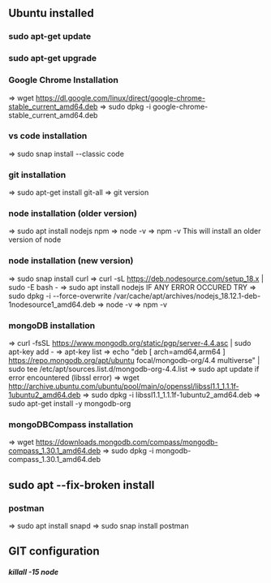 ## Ubuntu installed

### sudo apt-get update
### sudo apt-get upgrade

### Google Chrome Installation
=> wget https://dl.google.com/linux/direct/google-chrome-stable_current_amd64.deb
=> sudo dpkg -i google-chrome-stable_current_amd64.deb

### vs code installation 
=> sudo snap install --classic code

### git installation
=> sudo apt-get install git-all
=> git version

### node installation (older version)
=> sudo apt install nodejs npm
=> node -v
=> npm -v
This will install an older version of node

### node installation (new version)
=> sudo snap install curl 
=> curl -sL https://deb.nodesource.com/setup_18.x | sudo -E bash -
=> sudo apt install nodejs
IF ANY ERROR OCCURED TRY 
=> sudo dpkg -i --force-overwrite /var/cache/apt/archives/nodejs_18.12.1-deb-1nodesource1_amd64.deb
=> node -v
=> npm -v

### mongoDB installation
=> curl -fsSL https://www.mongodb.org/static/pgp/server-4.4.asc | sudo apt-key add -
=> apt-key list
=> echo "deb [ arch=amd64,arm64 ] https://repo.mongodb.org/apt/ubuntu focal/mongodb-org/4.4 multiverse" | sudo tee /etc/apt/sources.list.d/mongodb-org-4.4.list
=> sudo apt update
if error encountered (libssl error)
=> wget http://archive.ubuntu.com/ubuntu/pool/main/o/openssl/libssl1.1_1.1.1f-1ubuntu2_amd64.deb
=> sudo dpkg -i libssl1.1_1.1.1f-1ubuntu2_amd64.deb
=> sudo apt-get install -y mongodb-org

### mongoDBCompass installation
=> wget https://downloads.mongodb.com/compass/mongodb-compass_1.30.1_amd64.deb
=> sudo dpkg -i mongodb-compass_1.30.1_amd64.deb



## sudo apt --fix-broken install



### postman 
=> sudo apt install snapd
=> sudo snap install postman

## GIT configuration





##### killall -15 node

